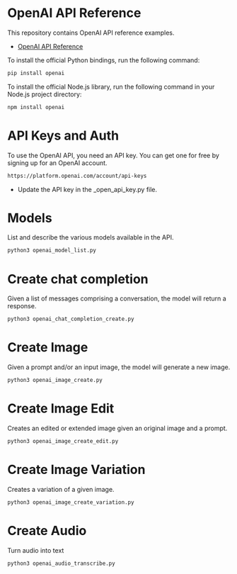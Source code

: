 # OpenAI API Reference 

This repository contains OpenAI API reference examples. 
* [OpenAI API Reference](https://platform.openai.com/docs/api-reference)


To install the official Python bindings, run the following command:
```bash
pip install openai
```
To install the official Node.js library, run the following command in your Node.js project directory:
```bash
npm install openai
```

# API Keys and Auth

To use the OpenAI API, you need an API key. You can get one for free by signing up for an OpenAI account.
```bash
https://platform.openai.com/account/api-keys
```
* Update the API key in the _open_api_key.py file.

# Models

List and describe the various models available in the API.

```bash
python3 openai_model_list.py
```

# Create chat completion

Given a list of messages comprising a conversation, the model will return a response.

```bash
python3 openai_chat_completion_create.py
```

# Create Image

Given a prompt and/or an input image, the model will generate a new image.

```bash
python3 openai_image_create.py
```

# Create Image Edit

Creates an edited or extended image given an original image and a prompt.

```bash
python3 openai_image_create_edit.py
```

# Create Image Variation

Creates a variation of a given image.

```bash
python3 openai_image_create_variation.py
```

# Create Audio

Turn audio into text

```bash
python3 openai_audio_transcribe.py
```